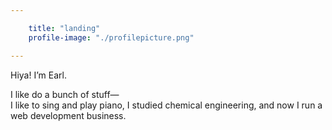 ```yaml
---

    title: "landing"
    profile-image: "./profilepicture.png"

---
```


Hiya! I’m Earl.

I like do a bunch of stuff—<br/>
I like to sing and play piano, I studied chemical engineering, and now I run a web development business.
